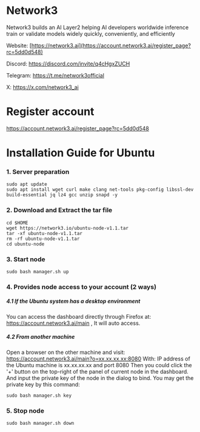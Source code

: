 # Network3
Network3 builds an AI Layer2 helping AI developers worldwide inference train or validate models widely quickly, conveniently, and efficiently

Website: [https://network3.ai](https://account.network3.ai/register_page?rc=5dd0d548)

Discord: https://discord.com/invite/q4cHgxZUCH

Telegram: https://t.me/network3official

X: https://x.com/network3_ai
# Register account

https://account.network3.ai/register_page?rc=5dd0d548

# Installation Guide for Ubuntu

### 1. Server preparation

```
sudo apt update
sudo apt install wget curl make clang net-tools pkg-config libssl-dev build-essential jq lz4 gcc unzip snapd -y
```


### 2. Download and Extract the tar file
```
cd $HOME
wget https://network3.io/ubuntu-node-v1.1.tar
tar -xf ubuntu-node-v1.1.tar
rm -rf ubuntu-node-v1.1.tar
cd ubuntu-node
```
### 3. Start node
```
sudo bash manager.sh up
```
### 4. Provides node access to your account (2 ways)

##### 4.1 If the Ubuntu system has a desktop environment

 You can access the dashboard directly through Firefox at: https://account.network3.ai/main , It will auto access.
 
##### 4.2  From another machine

Open a browser on the other machine and visit: https://account.network3.ai/main?o=xx.xx.xx.xx:8080
With: IP address of the Ubuntu machine is xx.xx.xx.xx and port 8080
Then you could click the '+' button on the top-right of the panel of current node in the dashboard. And input the private key of the node in the dialog to bind. You may get the private key by this command:
```
sudo bash manager.sh key
```
### 5. Stop node
```
sudo bash manager.sh down
```

